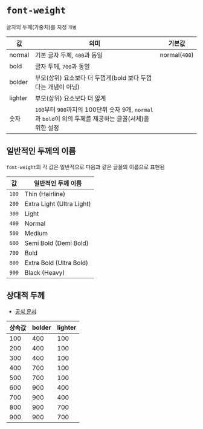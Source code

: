 # `font-weight`

글자의 두께(가중치)를 지정 <kbd>`개별`</kbd>

| 값      | 의미                                                                                                    | 기본값        |
| ------- | ------------------------------------------------------------------------------------------------------- | ------------- |
| normal  | 기본 글자 두께, `400`과 동일                                                                            | normal(`400`) |
| bold    | 글자 두께, `700`과 동일                                                                                 |               |
| bolder  | 부모(상위) 요소보다 더 두껍게(bold 보다 두껍다는 개념이 아님)                                           |               |
| lighter | 부모(상위) 요소보다 더 얇게                                                                             |               |
| 숫자    | `100`부터 `900`까지의 100단위 숫자 9개, `normal`과 `bold`이 외의 두께를 제공하는 글꼴(서체)을 위한 설정 |               |

## 일반적인 두께의 이름

`font-weight`의 각 값은 일반적으로 다음과 같은 글꼴의 이름으로 표현됨

| 값    | 일반적인 두께 이름        |
| ----- | ------------------------- |
| `100` | Thin (Hairline)           |
| `200` | Extra Light (Ultra Light) |
| `300` | Light                     |
| `400` | Normal                    |
| `500` | Medium                    |
| `600` | Semi Bold (Demi Bold)     |
| `700` | Bold                      |
| `800` | Extra Bold (Ultra Bold)   |
| `900` | Black (Heavy)             |

## 상대적 두께

- [공식 문서](https://developer.mozilla.org/ko/docs/Web/CSS/font-weight#%EC%83%81%EB%8C%80%EC%A0%81_%EA%B0%80%EC%A4%91%EC%B9%98%EC%9D%98_%EC%9D%98%EB%AF%B8)

| 상속값 | bolder | lighter |
| ------ | ------ | ------- |
| 100    | 400    | 100     |
| 200    | 400    | 100     |
| 300    | 400    | 100     |
| 400    | 700    | 100     |
| 500    | 700    | 100     |
| 600    | 900    | 400     |
| 700    | 900    | 400     |
| 800    | 900    | 700     |
| 900    | 900    | 700     |
